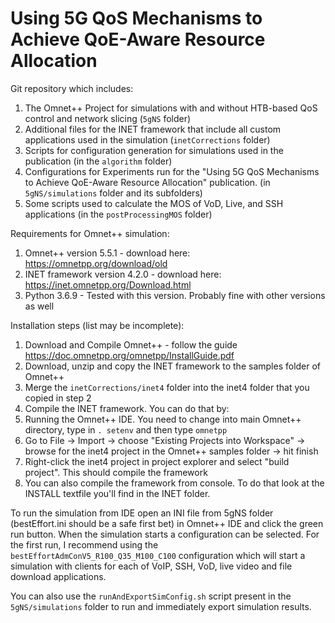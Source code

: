 # Using 5G QoS Mechanisms to Achieve QoE-Aware Resource Allocation

Git repository which includes:
1. The Omnet++ Project for simulations with and without HTB-based QoS control and network slicing (`5gNS` folder)
2. Additional files for the INET framework that include all custom applications used in the simulation (`inetCorrections` folder)
3. Scripts for configuration generation for simulations used in the publication (in the `algorithm` folder)
5. Configurations for Experiments run for the "Using 5G QoS Mechanisms to Achieve QoE-Aware Resource Allocation" publication. (in `5gNS/simulations` folder and its subfolders)
6. Some scripts used to calculate the MOS of VoD, Live, and SSH applications (in the `postProcessingMOS` folder)

Requirements for Omnet++ simulation:
1. Omnet++ version 5.5.1 - download here: https://omnetpp.org/download/old
2. INET framework version 4.2.0 - download here: https://inet.omnetpp.org/Download.html
3. Python 3.6.9 - Tested with this version. Probably fine with other versions as well

Installation steps (list may be incomplete):
1. Download and Compile Omnet++ - follow the guide https://doc.omnetpp.org/omnetpp/InstallGuide.pdf
2. Download, unzip and copy the INET framework to the samples folder of Omnet++
3. Merge the `inetCorrections/inet4` folder into the inet4 folder that you copied in step 2
4. Compile the INET framework. You can do that by:
  1. Running the Omnet++ IDE. You need to change into main Omnet++ directory, type in `. setenv` and then type `omnetpp`
  2. Go to File -> Import -> choose "Existing Projects into Workspace" -> browse for the inet4 project in the Omnet++ samples folder -> hit finish
  3. Right-click the inet4 project in project explorer and select "build project". This should compile the framework
  4. You can also compile the framework from console. To do that look at the INSTALL textfile you'll find in the INET folder.
 
To run the simulation from IDE open an INI file from 5gNS folder (bestEffort.ini should be a safe first bet) in Omnet++ IDE and click the green run button. When the simulation starts a configuration can be selected. For the first run, I recommend using the `bestEffortAdmConV5_R100_Q35_M100_C100` configuration which will start a simulation with clients for each of VoIP, SSH, VoD, live video and file download applications.

You can also use the `runAndExportSimConfig.sh` script present in the `5gNS/simulations` folder to run and immediately export simulation results.
